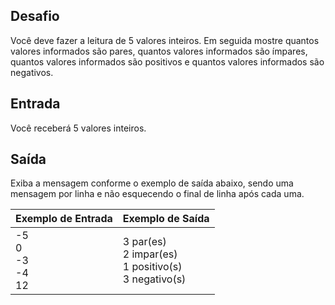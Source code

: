 ## Desafio

Você deve fazer a leitura de 5 valores inteiros. Em seguida mostre quantos valores informados são pares, quantos valores informados são ímpares, quantos valores informados são positivos e quantos valores informados são negativos.

## Entrada

Você receberá 5 valores inteiros.

## Saída

Exiba a mensagem conforme o exemplo de saída abaixo, sendo uma mensagem por linha e não esquecendo o final de linha após cada uma.

| Exemplo de Entrada                | Exemplo de Saída                                                                                         |
| --------------------------------- | -------------------------------------------------------------------------------------------------------- |
| -5<br />0<br />-3<br />-4<br />12 | 3 par(es)<br />2 impar(es)<br />1 positivo(s)<br />3 negativo(s) |
